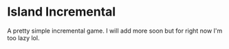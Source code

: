 # Island Incremental
A pretty simple incremental game. I will add more soon but for right now I'm too lazy lol.
